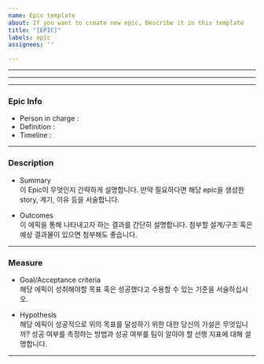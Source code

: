 ```yaml
---
name: Epic template
about: If you want to create new epic, Describe it in this template
title: "[EPIC]"
labels: epic
assignees: ''

---
```


---
---
---
### Epic Info
- Person in charge : 
- Definition :  
- Timeline : 

---
### Description

- Summary  
이 Epic이 무엇인지 간략하게 설명합니다. 만약 필요하다면 해당 epic을 생성한 story, 계기, 이유 등을 서술합니다.  

- Outcomes  
이 에픽을 통해 나타내고자 하는 결과를 간단히 설명합니다. 첨부할 설계/구조 혹은 예상 결과물이 있으면 첨부해도 좋습니다.

---
### Measure
- Goal/Acceptance criteria  
해당 에픽이 성취해야할 목표 혹은 성공했다고 수용할 수 있는 기준을 서술하십시오.  

- Hypothesis  
해당 에픽이 성공적으로 위의 목표를 달성하기 위한 대한 당신의 가설은 무엇입니까? 성공 여부를 측정하는 방법과 성공 여부를 팀이 알아야 할 선행 지표에 대해 설명합니다.

---
